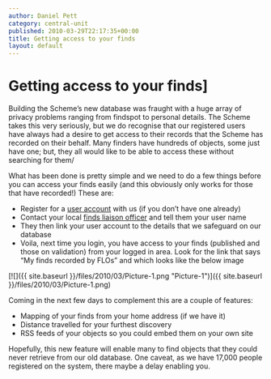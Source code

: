 ```yaml
---
author: Daniel Pett
category: central-unit
published: 2010-03-29T22:17:35+00:00
title: Getting access to your finds
layout: default
---
```


# Getting access to your finds]

Building the Scheme’s new database was fraught with a huge array of privacy problems ranging from findspot to personal details. The Scheme takes this very seriously, but we do recognise that our registered users have always had a desire to get access to their records that the Scheme has recorded on their behalf. Many finders have hundreds of objects, some just have one; but, they all would like to be able to access these without searching for them/

What has been done is pretty simple and we need to do a few things before you can access your finds easily (and this obviously only works for those that have recorded!) These are:

*   Register for a [user account](http://www.finds.org.uk/users/account/register "Register with us") with us (if you don’t have one already)
*   Contact your local [finds liaison officer](http://www.finds.org.uk/contacts "A list of our staff") and tell them your user name
*   They then link your user account to the details that we safeguard on our database
*   Voila, next time you login, you have access to your finds (published and those on validation) from your logged in area. Look for the link that says “My finds recorded by FLOs” and which looks like the below image

[![]({{ site.baseurl }}/files/2010/03/Picture-1.png "Picture-1")]({{ site.baseurl }}/files/2010/03/Picture-1.png)

Coming in the next few days to complement this are a couple of features:

*   Mapping of your finds from your home address (if we have it)
*   Distance travelled for your furthest discovery
*   RSS feeds of your objects so you could embed them on your own site

Hopefully, this new feature will enable many to find objects that they could never retrieve from our old database. One caveat, as we have 17,000 people registered on the system, there maybe a delay enabling you.